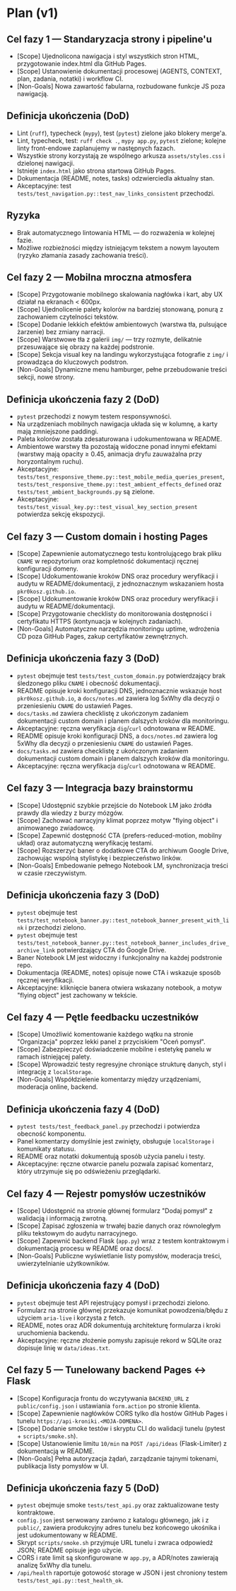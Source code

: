 # Plan (v1)

## Cel fazy 1 — Standaryzacja strony i pipeline'u
- [Scope] Ujednolicona nawigacja i styl wszystkich stron HTML, przygotowanie index.html dla GitHub Pages.
- [Scope] Ustanowienie dokumentacji procesowej (AGENTS, CONTEXT, plan, zadania, notatki) i workflow CI.
- [Non-Goals] Nowa zawartość fabularna, rozbudowane funkcje JS poza nawigacją.

## Definicja ukończenia (DoD)
- Lint (`ruff`), typecheck (`mypy`), test (`pytest`) zielone jako blokery merge'a.
- Lint, typecheck, test: `ruff check .`, `mypy app.py`, `pytest` zielone; kolejne linty front-endowe zaplanujemy w następnych fazach.
- Wszystkie strony korzystają ze wspólnego arkusza `assets/styles.css` i dzielonej nawigacji.
- Istnieje `index.html` jako strona startowa GitHub Pages.
- Dokumentacja (README, notes, tasks) odzwierciedla aktualny stan.
- Akceptacyjne: test `tests/test_navigation.py::test_nav_links_consistent` przechodzi.

## Ryzyka
- Brak automatycznego lintowania HTML — do rozważenia w kolejnej fazie.
- Możliwe rozbieżności między istniejącym tekstem a nowym layoutem (ryzyko złamania zasady zachowania treści).

## Cel fazy 2 — Mobilna mroczna atmosfera
- [Scope] Przygotowanie mobilnego skalowania nagłówka i kart, aby UX działał na ekranach < 600px.
- [Scope] Ujednolicenie palety kolorów na bardziej stonowaną, ponurą z zachowaniem czytelności tekstów.
- [Scope] Dodanie lekkich efektów ambientowych (warstwa tła, pulsujące żarzenie) bez zmiany narracji.
- [Scope] Warstwowe tła z galerii `img/` — trzy rozmyte, delikatnie przesuwające się obrazy na każdej podstronie.
- [Scope] Sekcja visual key na landingu wykorzystująca fotografie z `img/` i prowadząca do kluczowych podstron.
- [Non-Goals] Dynamiczne menu hamburger, pełne przebudowanie treści sekcji, nowe strony.

## Definicja ukończenia fazy 2 (DoD)
- `pytest` przechodzi z nowym testem responsywności.
- Na urządzeniach mobilnych nawigacja układa się w kolumnę, a karty mają zmniejszone paddingi.
- Paleta kolorów została zdesaturowana i udokumentowana w README.
- Ambientowe warstwy tła pozostają widoczne ponad innymi efektami (warstwy mają opacity ≥ 0.45, animacja dryfu zauważalna przy horyzontalnym ruchu).
- Akceptacyjne: `tests/test_responsive_theme.py::test_mobile_media_queries_present`, `tests/test_responsive_theme.py::test_ambient_effects_defined` oraz `tests/test_ambient_backgrounds.py` są zielone.
- Akceptacyjne: `tests/test_visual_key.py::test_visual_key_section_present` potwierdza sekcję ekspozycji.

## Cel fazy 3 — Custom domain i hosting Pages
- [Scope] Zapewnienie automatycznego testu kontrolującego brak pliku `CNAME` w repozytorium oraz kompletność dokumentacji ręcznej konfiguracji domeny.
- [Scope] Udokumentowanie kroków DNS oraz procedury weryfikacji i audytu w README/dokumentacji, z jednoznacznym wskazaniem hosta `pkr0kosz.github.io`.
- [Scope] Udokumentowanie kroków DNS oraz procedury weryfikacji i audytu w README/dokumentacji.
- [Scope] Przygotowanie checklisty do monitorowania dostępności i certyfikatu HTTPS (kontynuacja w kolejnych zadaniach).
- [Non-Goals] Automatyczne narzędzia monitoringu uptime, wdrożenia CD poza GitHub Pages, zakup certyfikatów zewnętrznych.

## Definicja ukończenia fazy 3 (DoD)
- `pytest` obejmuje test `tests/test_custom_domain.py` potwierdzający brak śledzonego pliku `CNAME` i obecność dokumentacji.
- README opisuje kroki konfiguracji DNS, jednoznacznie wskazuje host `pkr0kosz.github.io`, a `docs/notes.md` zawiera log 5xWhy dla decyzji o przeniesieniu `CNAME` do ustawień Pages.
- `docs/tasks.md` zawiera checklistę z ukończonym zadaniem dokumentacji custom domain i planem dalszych kroków dla monitoringu.
- Akceptacyjne: ręczna weryfikacja `dig`/`curl` odnotowana w README.
- README opisuje kroki konfiguracji DNS, a `docs/notes.md` zawiera log 5xWhy dla decyzji o przeniesieniu `CNAME` do ustawień Pages.
- `docs/tasks.md` zawiera checklistę z ukończonym zadaniem dokumentacji custom domain i planem dalszych kroków dla monitoringu.
- Akceptacyjne: ręczna weryfikacja `dig`/`curl` odnotowana w README.
## Cel fazy 3 — Integracja bazy brainstormu
- [Scope] Udostępnić szybkie przejście do Notebook LM jako źródła prawdy dla wiedzy z burzy mózgów.
- [Scope] Zachować narracyjny klimat poprzez motyw "flying object" i animowanego zwiadowcę.
- [Scope] Zapewnić dostępność CTA (prefers-reduced-motion, mobilny układ) oraz automatyczną weryfikację testami.
- [Scope] Rozszerzyć baner o dodatkowe CTA do archiwum Google Drive, zachowując wspólną stylistykę i bezpieczeństwo linków.
- [Non-Goals] Embedowanie pełnego Notebook LM, synchronizacja treści w czasie rzeczywistym.

## Definicja ukończenia fazy 3 (DoD)
- `pytest` obejmuje test `tests/test_notebook_banner.py::test_notebook_banner_present_with_link` i przechodzi zielono.
- `pytest` obejmuje test `tests/test_notebook_banner.py::test_notebook_banner_includes_drive_archive_link` potwierdzający CTA do Google Drive.
- Baner Notebook LM jest widoczny i funkcjonalny na każdej podstronie repo.
- Dokumentacja (README, notes) opisuje nowe CTA i wskazuje sposób ręcznej weryfikacji.
- Akceptacyjne: kliknięcie banera otwiera wskazany notebook, a motyw "flying object" jest zachowany w tekście.

## Cel fazy 4 — Pętle feedbacku uczestników
- [Scope] Umożliwić komentowanie każdego wątku na stronie "Organizacja" poprzez lekki panel z przyciskiem "Oceń pomysł".
- [Scope] Zabezpieczyć doświadczenie mobilne i estetykę panelu w ramach istniejącej palety.
- [Scope] Wprowadzić testy regresyjne chroniące strukturę danych, styl i integrację z `localStorage`.
- [Non-Goals] Współdzielenie komentarzy między urządzeniami, moderacja online, backend.

## Definicja ukończenia fazy 4 (DoD)
- `pytest tests/test_feedback_panel.py` przechodzi i potwierdza obecność komponentu.
- Panel komentarzy domyślnie jest zwinięty, obsługuje `localStorage` i komunikaty statusu.
- README oraz notatki dokumentują sposób użycia panelu i testy.
- Akceptacyjne: ręczne otwarcie panelu pozwala zapisać komentarz, który utrzymuje się po odświeżeniu przeglądarki.
## Cel fazy 4 — Rejestr pomysłów uczestników
- [Scope] Udostępnić na stronie głównej formularz "Dodaj pomysł" z walidacją i informacją zwrotną.
- [Scope] Zapisać zgłoszenia w trwałej bazie danych oraz równoległym pliku tekstowym do audytu narracyjnego.
- [Scope] Zapewnić backend Flask (`app.py`) wraz z testem kontraktowym i dokumentacją procesu w README oraz docs/.
- [Non-Goals] Publiczne wyświetlanie listy pomysłów, moderacja treści, uwierzytelnianie użytkowników.

## Definicja ukończenia fazy 4 (DoD)
- `pytest` obejmuje test API rejestrujący pomysł i przechodzi zielono.
- Formularz na stronie głównej przekazuje komunikat powodzenia/błędu z użyciem `aria-live` i korzysta z fetch.
- README, notes oraz ADR dokumentują architekturę formularza i kroki uruchomienia backendu.
- Akceptacyjne: ręczne złożenie pomysłu zapisuje rekord w SQLite oraz dopisuje linię w `data/ideas.txt`.

## Cel fazy 5 — Tunelowany backend Pages ↔ Flask
- [Scope] Konfiguracja frontu do wczytywania `BACKEND_URL` z `public/config.json` i ustawiania `form.action` po stronie klienta.
- [Scope] Zapewnienie nagłówków CORS tylko dla hostów GitHub Pages i tunelu `https://api-kroniki.<MOJA-DOMENA>`.
- [Scope] Dodanie smoke testów i skryptu CLI do walidacji tunelu (pytest + `scripts/smoke.sh`).
- [Scope] Ustanowienie limitu `10/min` na `POST /api/ideas` (Flask-Limiter) z dokumentacją w README.
- [Non-Goals] Pełna autoryzacja żądań, zarządzanie tajnymi tokenami, publikacja listy pomysłów w UI.

## Definicja ukończenia fazy 5 (DoD)
- `pytest` obejmuje smoke `tests/test_api.py` oraz zaktualizowane testy kontraktowe.
- `config.json` jest serwowany zarówno z katalogu głównego, jak i z `public/`, zawiera produkcyjny adres tunelu bez końcowego ukośnika i jest udokumentowany w README.
- Skrypt `scripts/smoke.sh` przyjmuje URL tunelu i zwraca odpowiedź JSON; README opisuje jego użycie.
- CORS i rate limit są skonfigurowane w `app.py`, a ADR/notes zawierają analizę 5xWhy dla tunelu.
- `/api/health` raportuje gotowość storage w JSON i jest chroniony testem `tests/test_api.py::test_health_ok`.
